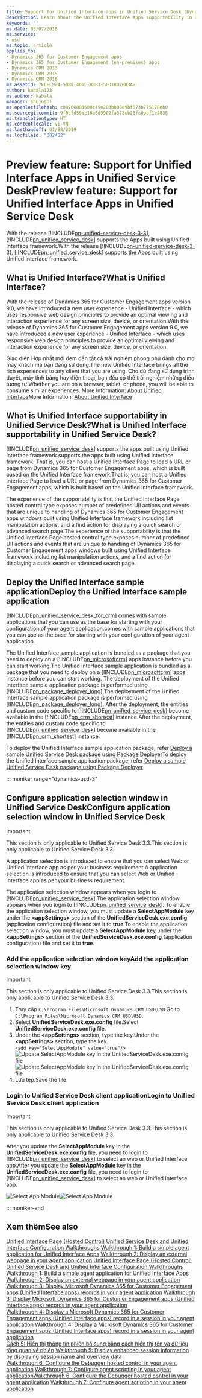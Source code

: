 ```yaml
---
title: Support for Unified Interface apps in Unified Service Desk (Dynamics 365 for Customer Engagement apps) | MicrosoftDocs
description: Learn about the Unified Interface apps supportability in Unified Service Desk.
keywords: ''
ms.date: 05/07/2018
ms.service:
- usd
ms.topic: article
applies_to:
- Dynamics 365 for Customer Engagement apps
- Dynamics 365 for Customer Engagement (on-premises) apps
- Dynamics CRM 2013
- Dynamics CRM 2015
- Dynamics CRM 2016
ms.assetid: 7ECEC924-5089-4D9C-88B3-50D1BD7B03A9
author: kabala123
ms.author: kabala
manager: shujoshi
ms.openlocfilehash: c08708881600c49e283bb80e9bf573b775178eb0
ms.sourcegitcommit: 9f0efd59de16a6d9902fa372cb25fc0baf1c2838
ms.translationtype: HT
ms.contentlocale: vi-VN
ms.lasthandoff: 01/08/2019
ms.locfileid: "382402"
---
```

# <a name="preview-feature-support-for-unified-interface-apps-in-unified-service-desk"></a><span data-ttu-id="02b24-103">Preview feature: Support for Unified Interface Apps in Unified Service Desk</span><span class="sxs-lookup"><span data-stu-id="02b24-103">Preview feature: Support for Unified Interface Apps in Unified Service Desk</span></span>

<span data-ttu-id="02b24-104">With the release [!INCLUDE[pn-unified-service-desk-3-3](../../includes/pn-unified-service-desk-3-3.md)], [!INCLUDE[pn_unified_service_desk](../../includes/pn-unified-service-desk.md)] supports the Apps built using Unified Interface framework.</span><span class="sxs-lookup"><span data-stu-id="02b24-104">With the release [!INCLUDE[pn-unified-service-desk-3-3](../../includes/pn-unified-service-desk-3-3.md)], [!INCLUDE[pn_unified_service_desk](../../includes/pn-unified-service-desk.md)] supports the Apps built using Unified Interface framework.</span></span>

## <a name="what-is-unified-interface"></a><span data-ttu-id="02b24-105">What is Unified Interface?</span><span class="sxs-lookup"><span data-stu-id="02b24-105">What is Unified Interface?</span></span>

<span data-ttu-id="02b24-106">With the release of Dynamics 365 for Customer Engagement apps version 9.0, we have introduced a new user experience - Unified Interface - which uses responsive web design principles to provide an optimal viewing and interaction experience for any screen size, device, or orientation.</span><span class="sxs-lookup"><span data-stu-id="02b24-106">With the release of Dynamics 365 for Customer Engagement apps version 9.0, we have introduced a new user experience - Unified Interface - which uses responsive web design principles to provide an optimal viewing and interaction experience for any screen size, device, or orientation.</span></span>

<span data-ttu-id="02b24-107">Giao diện Hợp nhất mới đem đến tất cả trải nghiệm phong phú dành cho mọi máy khách mà bạn đang sử dụng.</span><span class="sxs-lookup"><span data-stu-id="02b24-107">The new Unified Interface brings all the rich experiences to any client that you are using.</span></span> <span data-ttu-id="02b24-108">Cho dù đang sử dụng trình duyệt, máy tính bảng hay điện thoại, bạn đều có thể trải nghiệm những điều tương tự.</span><span class="sxs-lookup"><span data-stu-id="02b24-108">Whether you are on a browser, tablet, or phone, you will be able to consume similar experiences.</span></span> <span data-ttu-id="02b24-109">More Information: [About Unified Interface](/dynamics365/customer-engagement/admin/about-unified-interface)</span><span class="sxs-lookup"><span data-stu-id="02b24-109">More Information: [About Unified Interface](/dynamics365/customer-engagement/admin/about-unified-interface)</span></span>

## <a name="what-is-unified-interface-supportability-in-unified-service-desk"></a><span data-ttu-id="02b24-110">What is Unified Interface supportability in Unified Service Desk?</span><span class="sxs-lookup"><span data-stu-id="02b24-110">What is Unified Interface supportability in Unified Service Desk?</span></span>

[!INCLUDE[pn_unified_service_desk](../../includes/pn-unified-service-desk.md)] <span data-ttu-id="02b24-111">supports the apps built using Unified Interface framework.</span><span class="sxs-lookup"><span data-stu-id="02b24-111">supports the apps built using Unified Interface framework.</span></span> <span data-ttu-id="02b24-112">That is, you can host a Unified Interface Page to load a URL or page from Dynamics 365 for Customer Engagement apps, which is built based on the Unified Interface framework.</span><span class="sxs-lookup"><span data-stu-id="02b24-112">That is, you can host a Unified Interface Page to load a URL or page from Dynamics 365 for Customer Engagement apps, which is built based on the Unified Interface framework.</span></span>

<span data-ttu-id="02b24-113">The experience of the supportability is that the Unified Interface Page hosted control type exposes number of predefined UII actions and events that are unique to handling of Dynamics 365 for Customer Engagement apps windows built using Unified Interface framework including list manipulation actions, and a find action for displaying a quick search or advanced search page.</span><span class="sxs-lookup"><span data-stu-id="02b24-113">The experience of the supportability is that the Unified Interface Page hosted control type exposes number of predefined UII actions and events that are unique to handling of Dynamics 365 for Customer Engagement apps windows built using Unified Interface framework including list manipulation actions, and a find action for displaying a quick search or advanced search page.</span></span>

## <a name="deploy-the-unified-interface-sample-application"></a><span data-ttu-id="02b24-114">Deploy the Unified Interface sample application</span><span class="sxs-lookup"><span data-stu-id="02b24-114">Deploy the Unified Interface sample application</span></span>

[!INCLUDE[pn_unified_service_desk_for_crm](../../includes/pn-unified-service-desk-for-crm.md)] <span data-ttu-id="02b24-115">comes with  sample applications that you can use as the base for starting with your configuration of your agent application.</span><span class="sxs-lookup"><span data-stu-id="02b24-115">comes with  sample applications that you can use as the base for starting with your configuration of your agent application.</span></span>  
  
 <span data-ttu-id="02b24-116">The Unified Interface sample application is bundled as a package that you need to deploy on a [!INCLUDE[pn_microsoftcrm](../../includes/pn-microsoftcrm.md)] apps instance before you can start working.</span><span class="sxs-lookup"><span data-stu-id="02b24-116">The Unified Interface sample application is bundled as a package that you need to deploy on a [!INCLUDE[pn_microsoftcrm](../../includes/pn-microsoftcrm.md)] apps instance before you can start working.</span></span> <span data-ttu-id="02b24-117">The deployment of the Unified Interface sample application package is performed using [!INCLUDE[pn_package_deployer_long](../../includes/pn-package-deployer-long.md)].</span><span class="sxs-lookup"><span data-stu-id="02b24-117">The deployment of the Unified Interface sample application package is performed using [!INCLUDE[pn_package_deployer_long](../../includes/pn-package-deployer-long.md)].</span></span> <span data-ttu-id="02b24-118">After the deployment, the entities and custom code specific to [!INCLUDE[pn_unified_service_desk](../../includes/pn-unified-service-desk.md)] become available in the [!INCLUDE[pn_crm_shortest](../../includes/pn-crm-shortest.md)] instance.</span><span class="sxs-lookup"><span data-stu-id="02b24-118">After the deployment, the entities and custom code specific to [!INCLUDE[pn_unified_service_desk](../../includes/pn-unified-service-desk.md)] become available in the [!INCLUDE[pn_crm_shortest](../../includes/pn-crm-shortest.md)] instance.</span></span>

<span data-ttu-id="02b24-119">To deploy the Unified Interface sample application package, refer [Deploy a sample Unified Service Desk package using Package Deployer](../admin/deploy-sample-unified-service-desk-applications-using-package-deployer.md)</span><span class="sxs-lookup"><span data-stu-id="02b24-119">To deploy the Unified Interface sample application package, refer [Deploy a sample Unified Service Desk package using Package Deployer](../admin/deploy-sample-unified-service-desk-applications-using-package-deployer.md)</span></span>

::: moniker range="dynamics-usd-3"
## <a name="configure-application-selection-window-in-unified-service-desk"></a><span data-ttu-id="02b24-120">Configure application selection window in Unified Service Desk</span><span class="sxs-lookup"><span data-stu-id="02b24-120">Configure application selection window in Unified Service Desk</span></span>

> [!IMPORTANT]
> <span data-ttu-id="02b24-121">This section is only applicable to Unified Service Desk 3.3.</span><span class="sxs-lookup"><span data-stu-id="02b24-121">This section is only applicable to Unified Service Desk 3.3.</span></span>

<span data-ttu-id="02b24-122">A application selection is introduced to ensure that you can select Web or Unified Interface app as per your business requirement.</span><span class="sxs-lookup"><span data-stu-id="02b24-122">A application selection is introduced to ensure that you can select Web or Unified Interface app as per your business requirement.</span></span>

<span data-ttu-id="02b24-123">The application selection window appears when you login to [!INCLUDE[pn_unified_service_desk](../../includes/pn-unified-service-desk.md)].</span><span class="sxs-lookup"><span data-stu-id="02b24-123">The application selection window appears when you login to [!INCLUDE[pn_unified_service_desk](../../includes/pn-unified-service-desk.md)].</span></span> <span data-ttu-id="02b24-124">To enable the application selection window, you must update a **SelectAppModule** key under the **\<appSettings>** section of the **UnifiedServiceDesk.exe.config** (application configuration) file and set it to **true**.</span><span class="sxs-lookup"><span data-stu-id="02b24-124">To enable the application selection window, you must update a **SelectAppModule** key under the **\<appSettings>** section of the **UnifiedServiceDesk.exe.config** (application configuration) file and set it to **true**.</span></span>

### <a name="add-the-application-selection-window-key"></a><span data-ttu-id="02b24-125">Add the application selection window key</span><span class="sxs-lookup"><span data-stu-id="02b24-125">Add the application selection window key</span></span>

> [!IMPORTANT]
> <span data-ttu-id="02b24-126">This section is only applicable to Unified Service Desk 3.3.</span><span class="sxs-lookup"><span data-stu-id="02b24-126">This section is only applicable to Unified Service Desk 3.3.</span></span>

1. <span data-ttu-id="02b24-127">Truy cập `C:\Program Files\Microsoft Dynamics CRM USD\USD`.</span><span class="sxs-lookup"><span data-stu-id="02b24-127">Go to `C:\Program Files\Microsoft Dynamics CRM USD\USD`.</span></span>
2. <span data-ttu-id="02b24-128">Select **UnifiedServiceDesk.exe.config** file.</span><span class="sxs-lookup"><span data-stu-id="02b24-128">Select **UnifiedServiceDesk.exe.config** file.</span></span>
3. <span data-ttu-id="02b24-129">Under the **\<appSettings>** section, type the key.</span><span class="sxs-lookup"><span data-stu-id="02b24-129">Under the **\<appSettings>** section, type the key.</span></span><br>
`<add key="SelectAppModule" value="true"/>`<br>
  <span data-ttu-id="02b24-130">![Update SelectAppModule key in the UnifiedServiceDesk.exe.config file](../media/selectappmodule-app-config-file.PNG "Update SelectAppModule key in the UnifiedServiceDesk.exe.config file")</span><span class="sxs-lookup"><span data-stu-id="02b24-130">![Update SelectAppModule key in the UnifiedServiceDesk.exe.config file](../media/selectappmodule-app-config-file.PNG "Update SelectAppModule key in the UnifiedServiceDesk.exe.config file")</span></span>
4. <span data-ttu-id="02b24-131">Lưu tệp.</span><span class="sxs-lookup"><span data-stu-id="02b24-131">Save the file.</span></span>

### <a name="login-to-unified-service-desk-client-application"></a><span data-ttu-id="02b24-132">Login to Unified Service Desk client application</span><span class="sxs-lookup"><span data-stu-id="02b24-132">Login to Unified Service Desk client application</span></span>

> [!IMPORTANT]
> <span data-ttu-id="02b24-133">This section is only applicable to Unified Service Desk 3.3.</span><span class="sxs-lookup"><span data-stu-id="02b24-133">This section is only applicable to Unified Service Desk 3.3.</span></span>

<span data-ttu-id="02b24-134">After you update the **SelectAppModule** key in the **UnifiedServiceDesk.exe.config** file, you need to login to [!INCLUDE[pn_unified_service_desk](../../includes/pn-unified-service-desk.md)] to select an web or Unified Interface app.</span><span class="sxs-lookup"><span data-stu-id="02b24-134">After you update the **SelectAppModule** key in the **UnifiedServiceDesk.exe.config** file, you need to login to [!INCLUDE[pn_unified_service_desk](../../includes/pn-unified-service-desk.md)] to select an web or Unified Interface app.</span></span>

<span data-ttu-id="02b24-135">![Select App Module](../media/select-app-module-new.PNG "Select App Module")</span><span class="sxs-lookup"><span data-stu-id="02b24-135">![Select App Module](../media/select-app-module-new.PNG "Select App Module")</span></span>

::: moniker-end

## <a name="see-also"></a><span data-ttu-id="02b24-136">Xem thêm</span><span class="sxs-lookup"><span data-stu-id="02b24-136">See also</span></span>
 <span data-ttu-id="02b24-137">[Unified Interface Page (Hosted Control)](../../unified-service-desk/unified-interface-page-hosted-control.md) [Unified Service Desk and Unified Interface Configuration Walkthroughs](../../unified-service-desk/unified-service-desk-unified-interface-configuration-walkthroughs.md) [Walkthrough 1: Build a simple agent application for Unified Interface Apps](../../unified-service-desk/walkthrough1-unified-interface-build-a-simple-agent-application.md) [Walkthrough 2: Display an external webpage in your agent application](../../unified-service-desk/walkthrough2-unified-interface-display-an-external-webpage-in-your-agent-application.md) </span><span class="sxs-lookup"><span data-stu-id="02b24-137">[Unified Interface Page (Hosted Control)](../../unified-service-desk/unified-interface-page-hosted-control.md) [Unified Service Desk and Unified Interface Configuration Walkthroughs](../../unified-service-desk/unified-service-desk-unified-interface-configuration-walkthroughs.md) [Walkthrough 1: Build a simple agent application for Unified Interface Apps](../../unified-service-desk/walkthrough1-unified-interface-build-a-simple-agent-application.md) [Walkthrough 2: Display an external webpage in your agent application](../../unified-service-desk/walkthrough2-unified-interface-display-an-external-webpage-in-your-agent-application.md) </span></span>  
 <span data-ttu-id="02b24-138">[Walkthrough 3: Display Microsoft Dynamics 365 for Customer Engagement apps (Unified Interface apps) records in your agent application](../../unified-service-desk/walkthrough3-unified-interface-display-microsoft-dynamics-365-records-in-your-agent-application.md) </span><span class="sxs-lookup"><span data-stu-id="02b24-138">[Walkthrough 3: Display Microsoft Dynamics 365 for Customer Engagement apps (Unified Interface apps) records in your agent application](../../unified-service-desk/walkthrough3-unified-interface-display-microsoft-dynamics-365-records-in-your-agent-application.md) </span></span>  
 <span data-ttu-id="02b24-139">[Walkthrough 4: Display a Microsoft Dynamics 365 for Customer Engagement apps (Unified Interface apps) record in a session in your agent application](../../unified-service-desk/walkthrough4-unified-interface-display-dynamics-365-record-session-agent-application.md) </span><span class="sxs-lookup"><span data-stu-id="02b24-139">[Walkthrough 4: Display a Microsoft Dynamics 365 for Customer Engagement apps (Unified Interface apps) record in a session in your agent application](../../unified-service-desk/walkthrough4-unified-interface-display-dynamics-365-record-session-agent-application.md) </span></span>  
 <span data-ttu-id="02b24-140">[Cách 5: Hiển thị thông tin phiên bổ sung bằng cách hiển thị tên và dữ liệu tổng quan về phiên](../../unified-service-desk/walkthrough5-unified-interface-display-enhanced-session-information-displaying-session-name-overview-data.md) </span><span class="sxs-lookup"><span data-stu-id="02b24-140">[Walkthrough 5: Display enhanced session information by displaying session name and overview data](../../unified-service-desk/walkthrough5-unified-interface-display-enhanced-session-information-displaying-session-name-overview-data.md) </span></span>  
 <span data-ttu-id="02b24-141">[Walkthrough 6: Configure the Debugger hosted control in your agent application](../../unified-service-desk/walkthrough6-unified-interface-configure-debugger-hosted-control-agent-application.md) [Walkthrough 7: Configure agent scripting in your agent application](../../unified-service-desk/walkthrough7-unified-interface-configure-agent-scripting-agent-application.md)</span><span class="sxs-lookup"><span data-stu-id="02b24-141">[Walkthrough 6: Configure the Debugger hosted control in your agent application](../../unified-service-desk/walkthrough6-unified-interface-configure-debugger-hosted-control-agent-application.md) [Walkthrough 7: Configure agent scripting in your agent application](../../unified-service-desk/walkthrough7-unified-interface-configure-agent-scripting-agent-application.md)</span></span>
